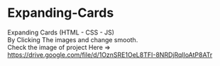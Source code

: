 # Expanding-Cards
Expanding Cards (HTML - CSS - JS)<br/>
By Clicking The images and change smooth.<br/>
Check the image of project Here => https://drive.google.com/file/d/1OznSRE1OeL8TFI-8NRDjRqIloAtP8ATr
